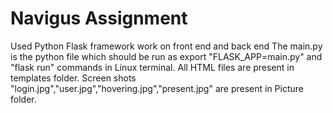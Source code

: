 # Navigus Assignment
Used Python Flask framework work on front end and back end
The main.py is the python file which should be run as export "FLASK_APP=main.py" and "flask run" commands in Linux terminal.
All HTML files are present in templates folder.
Screen shots "login.jpg","user.jpg","hovering.jpg","present.jpg" are present in Picture folder.
